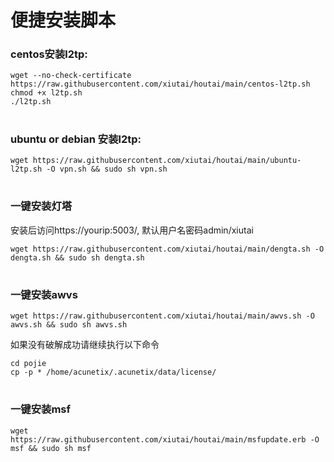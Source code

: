 # 便捷安装脚本

### centos安装l2tp:
```
wget --no-check-certificate https://raw.githubusercontent.com/xiutai/houtai/main/centos-l2tp.sh
chmod +x l2tp.sh
./l2tp.sh
```

#
### ubuntu or debian 安装l2tp:
```
wget https://raw.githubusercontent.com/xiutai/houtai/main/ubuntu-l2tp.sh -O vpn.sh && sudo sh vpn.sh
```
#
### 一键安装灯塔
安装后访问https://yourip:5003/, 默认用户名密码admin/xiutai
```
wget https://raw.githubusercontent.com/xiutai/houtai/main/dengta.sh -O dengta.sh && sudo sh dengta.sh
```
#
### 一键安装awvs
```
wget https://raw.githubusercontent.com/xiutai/houtai/main/awvs.sh -O awvs.sh && sudo sh awvs.sh
```
如果没有破解成功请继续执行以下命令
```
cd pojie
cp -p * /home/acunetix/.acunetix/data/license/
```
#
### 一键安装msf
```
wget https://raw.githubusercontent.com/xiutai/houtai/main/msfupdate.erb -O msf && sudo sh msf
```
#
